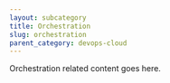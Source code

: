 ```yaml
---
layout: subcategory
title: Orchestration
slug: orchestration
parent_category: devops-cloud
---
```


Orchestration related content goes here.
